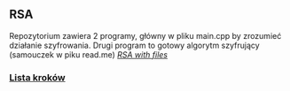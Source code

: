 ## RSA
Repozytorium zawiera 2 programy, główny w pliku main.cpp by zrozumieć działanie szyfrowania.
Drugi program to gotowy algorytm szyfrujący (samouczek w piku read.me) <i><a href="./RSA with files">RSA with files</a></i>
### <a href="https://informacja.github.io/RSA/"> Lista kroków </a>
